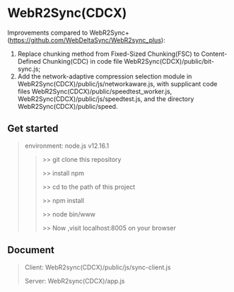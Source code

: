 # WebR2Sync(CDCX)

Improvements compared to WebR2Sync+(https://github.com/WebDeltaSync/WebR2sync_plus):
1. Replace chunking method from Fixed-Sized Chunking(FSC) to Content-Defined Chunking(CDC) in code file WebR2Sync(CDCX)/public/bit-sync.js;
2. Add the network-adaptive compression selection module in WebR2Sync(CDCX)/public/js/networkaware.js, with supplicant code files WebR2Sync(CDCX)/public/speedtest_worker.js, WebR2Sync(CDCX)/public/js/speedtest.js, and the directory WebR2Sync(CDCX)/public/speed. 

## Get started
> environment: node.js v12.16.1
>> \>\> git clone this repository
>> 
>> \>\> install npm
>> 
>> \>\> cd to the path of this project
>> 
>> \>\> npm install
>> 
>> \>\> node bin/www
>> 
>> \>\> Now ,visit localhost:8005 on your browser

## Document
> Client: WebR2sync(CDCX)/public/js/sync-client.js
> 
> Server: WebR2sync(CDCX)/app.js
